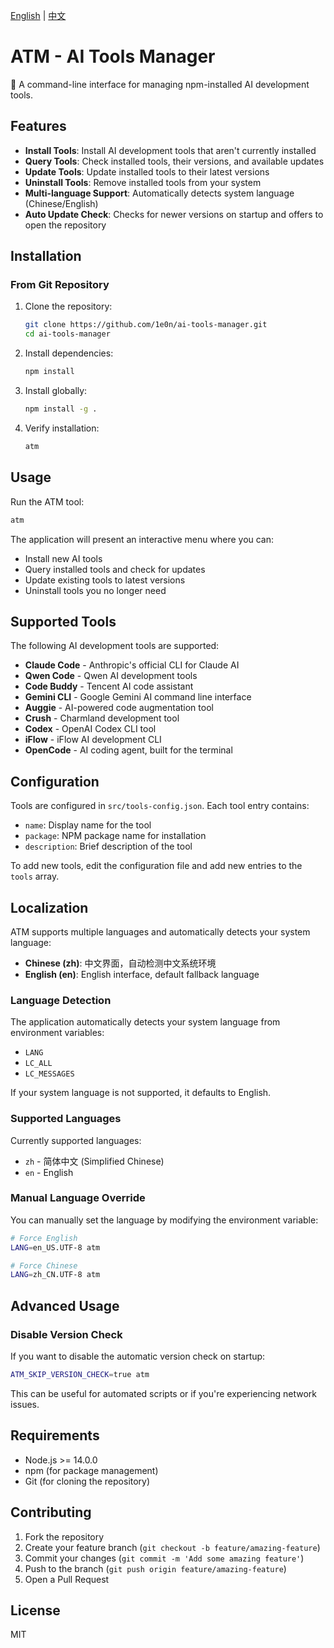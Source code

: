 [English](README.md) | [中文](README_zh.md)

# ATM - AI Tools Manager

🔧 A command-line interface for managing npm-installed AI development tools.

## Features

- **Install Tools**: Install AI development tools that aren't currently installed
- **Query Tools**: Check installed tools, their versions, and available updates
- **Update Tools**: Update installed tools to their latest versions
- **Uninstall Tools**: Remove installed tools from your system
- **Multi-language Support**: Automatically detects system language (Chinese/English)
- **Auto Update Check**: Checks for newer versions on startup and offers to open the repository

## Installation

### From Git Repository

1. Clone the repository:
   ```bash
   git clone https://github.com/1e0n/ai-tools-manager.git
   cd ai-tools-manager
   ```

2. Install dependencies:
   ```bash
   npm install
   ```

3. Install globally:
   ```bash
   npm install -g .
   ```

4. Verify installation:
   ```bash
   atm
   ```

## Usage

Run the ATM tool:
```bash
atm
```

The application will present an interactive menu where you can:
- Install new AI tools
- Query installed tools and check for updates
- Update existing tools to latest versions
- Uninstall tools you no longer need

## Supported Tools

The following AI development tools are supported:

- **Claude Code** - Anthropic's official CLI for Claude AI
- **Qwen Code** - Qwen AI development tools
- **Code Buddy** - Tencent AI code assistant
- **Gemini CLI** - Google Gemini AI command line interface
- **Auggie** - AI-powered code augmentation tool
- **Crush** - Charmland development tool
- **Codex** - OpenAI Codex CLI tool
- **iFlow** - iFlow AI development CLI
- **OpenCode** - AI coding agent, built for the terminal

## Configuration

Tools are configured in `src/tools-config.json`. Each tool entry contains:

- `name`: Display name for the tool
- `package`: NPM package name for installation
- `description`: Brief description of the tool

To add new tools, edit the configuration file and add new entries to the `tools` array.

## Localization

ATM supports multiple languages and automatically detects your system language:

- **Chinese (zh)**: 中文界面，自动检测中文系统环境
- **English (en)**: English interface, default fallback language

### Language Detection

The application automatically detects your system language from environment variables:
- `LANG`
- `LC_ALL`
- `LC_MESSAGES`

If your system language is not supported, it defaults to English.

### Supported Languages

Currently supported languages:
- `zh` - 简体中文 (Simplified Chinese)
- `en` - English

### Manual Language Override

You can manually set the language by modifying the environment variable:

```bash
# Force English
LANG=en_US.UTF-8 atm

# Force Chinese
LANG=zh_CN.UTF-8 atm
```

## Advanced Usage

### Disable Version Check

If you want to disable the automatic version check on startup:

```bash
ATM_SKIP_VERSION_CHECK=true atm
```

This can be useful for automated scripts or if you're experiencing network issues.

## Requirements

- Node.js >= 14.0.0
- npm (for package management)
- Git (for cloning the repository)

## Contributing

1. Fork the repository
2. Create your feature branch (`git checkout -b feature/amazing-feature`)
3. Commit your changes (`git commit -m 'Add some amazing feature'`)
4. Push to the branch (`git push origin feature/amazing-feature`)
5. Open a Pull Request

## License

MIT